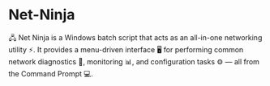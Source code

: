 # Net-Ninja
🖧 Net Ninja is a Windows batch script that acts as an all-in-one networking utility ⚡. It provides a menu-driven interface 🖥 for performing common network diagnostics 📡, monitoring 📊, and configuration tasks ⚙ — all from the Command Prompt 💻.
